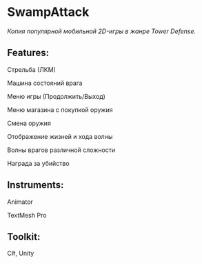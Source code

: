 # SwampAttack
*Копия популярной мобильной 2D-игры в жанре Tower Defense.*

## Features:

Стрельба (ЛКМ)

Машина состояний врага

Меню игры (Продолжить/Выход)

Меню магазина с покупкой оружия

Смена оружия

Отображение жизней и хода волны

Волны врагов различной сложности

Награда за убийство

## Instruments:

Animator

TextMesh Pro

## Toolkit:

C#, Unity
